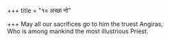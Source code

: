 +++
title = "१० अच्छा नो"

+++
May all our sacrifices go to him the truest Angiras,  
     Who is among mankind the most illustrious Priest.